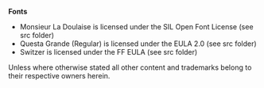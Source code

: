 <strong>Fonts</strong>

-   Monsieur La Doulaise is licensed under the SIL Open Font License (see src folder)
-   Questa Grande (Regular) is licensed under the EULA 2.0 (see src folder)
-   Switzer is licensed under the FF EULA (see src folder)

Unless where otherwise stated all other content and trademarks belong to their respective owners herein.